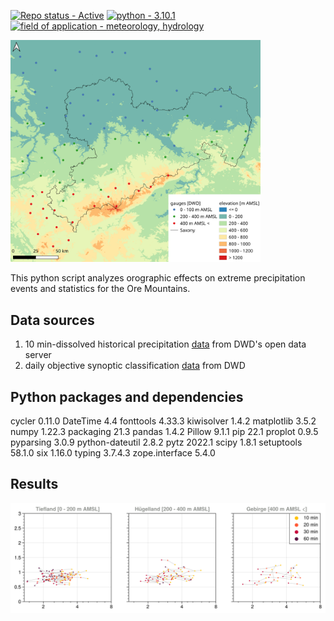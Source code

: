 [![Repo status - Active](https://img.shields.io/badge/Repo_status-Active-00aa00)](https://)
[![python - 3.10.1](https://img.shields.io/badge/python-3.10.1-ffe05c?logo=python&logoColor=4685b7)](https://)
[![field of application - meteorology, hydrology](https://img.shields.io/badge/field_of_application-meteorology%2C_hydrology-00aaff)](https://)

<img src="geodata/Map_Uebersicht_EN.png" alt="geodata/Map_Uebersicht_EN" width="400"/>    

This python script analyzes orographic effects on extreme precipitation events and statistics for the Ore Mountains.    

## Data sources
1) 10 min-dissolved historical precipitation [data](https://opendata.dwd.de/climate_environment/CDC/observations_germany/climate/10_minutes/precipitation/historical/) from DWD's open data server   
3) daily objective synoptic classification [data](https://www.dwd.de/DE/leistungen/wetterlagenklassifikation/online_wlkvorhersage.txt;jsessionid=1F0BCB25E9FF37EDF051BC5A8C1F48E5.live11053?view=nasPublication&nn=16102) from DWD    

## Python packages and dependencies 
cycler          0.11.0
DateTime        4.4
fonttools       4.33.3
kiwisolver      1.4.2
matplotlib      3.5.2
numpy           1.22.3
packaging       21.3
pandas          1.4.2
Pillow          9.1.1
pip             22.1
proplot         0.9.5
pyparsing       3.0.9
python-dateutil 2.8.2
pytz            2022.1
scipy           1.8.1
setuptools      58.1.0
six             1.16.0
typing          3.7.4.3
zope.interface  5.4.0

## Results
<img src="images/Scatter/Scatter_ERZGEBIRGE_DRY36_PER0.png" alt="images/Scatter/Scatter_ERZGEBIRGE_DRY36_PER0" width="800"/>
